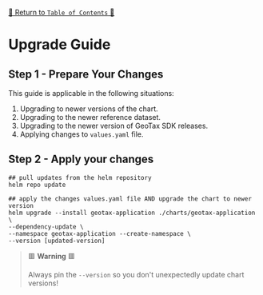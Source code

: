 [🔗 Return to `Table of Contents` 🔗](../../../README.md#guides)

# Upgrade Guide

## Step 1 - Prepare Your Changes

This guide is applicable in the following situations:

1. Upgrading to newer versions of the chart.
2. Upgrading to the newer reference dataset.
3. Upgrading to the newer version of GeoTax SDK releases.
4. Applying changes to `values.yaml` file.

## Step 2 - Apply your changes

```shell
## pull updates from the helm repository
helm repo update

## apply the changes values.yaml file AND upgrade the chart to newer version
helm upgrade --install geotax-application ./charts/geotax-application \
--dependency-update \
--namespace geotax-application --create-namespace \
--version [updated-version]
```

> 🟥 __Warning__ 🟥
>
> Always pin the `--version` so you don't unexpectedly update chart versions!